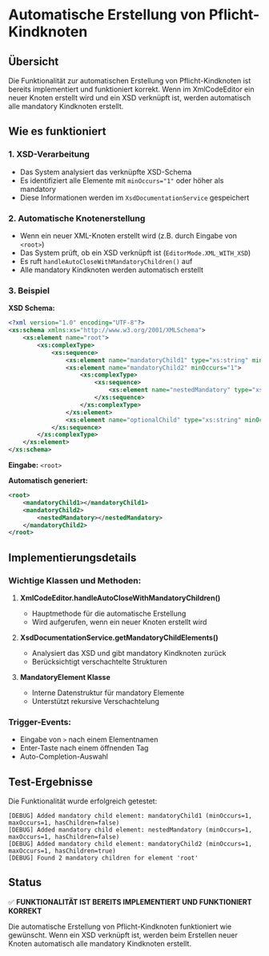 # Automatische Erstellung von Pflicht-Kindknoten

## Übersicht

Die Funktionalität zur automatischen Erstellung von Pflicht-Kindknoten ist bereits implementiert und funktioniert
korrekt. Wenn im XmlCodeEditor ein neuer Knoten erstellt wird und ein XSD verknüpft ist, werden automatisch alle
mandatory Kindknoten erstellt.

## Wie es funktioniert

### 1. XSD-Verarbeitung

- Das System analysiert das verknüpfte XSD-Schema
- Es identifiziert alle Elemente mit `minOccurs="1"` oder höher als mandatory
- Diese Informationen werden im `XsdDocumentationService` gespeichert

### 2. Automatische Knotenerstellung

- Wenn ein neuer XML-Knoten erstellt wird (z.B. durch Eingabe von `<root>`)
- Das System prüft, ob ein XSD verknüpft ist (`EditorMode.XML_WITH_XSD`)
- Es ruft `handleAutoCloseWithMandatoryChildren()` auf
- Alle mandatory Kindknoten werden automatisch erstellt

### 3. Beispiel

**XSD Schema:**

```xml
<?xml version="1.0" encoding="UTF-8"?>
<xs:schema xmlns:xs="http://www.w3.org/2001/XMLSchema">
    <xs:element name="root">
        <xs:complexType>
            <xs:sequence>
                <xs:element name="mandatoryChild1" type="xs:string" minOccurs="1"/>
                <xs:element name="mandatoryChild2" minOccurs="1">
                    <xs:complexType>
                        <xs:sequence>
                            <xs:element name="nestedMandatory" type="xs:string" minOccurs="1"/>
                        </xs:sequence>
                    </xs:complexType>
                </xs:element>
                <xs:element name="optionalChild" type="xs:string" minOccurs="0"/>
            </xs:sequence>
        </xs:complexType>
    </xs:element>
</xs:schema>
```

**Eingabe:** `<root>`

**Automatisch generiert:**

```xml
<root>
    <mandatoryChild1></mandatoryChild1>
    <mandatoryChild2>
        <nestedMandatory></nestedMandatory>
    </mandatoryChild2>
</root>
```

## Implementierungsdetails

### Wichtige Klassen und Methoden:

1. **XmlCodeEditor.handleAutoCloseWithMandatoryChildren()**
    - Hauptmethode für die automatische Erstellung
    - Wird aufgerufen, wenn ein neuer Knoten erstellt wird

2. **XsdDocumentationService.getMandatoryChildElements()**
    - Analysiert das XSD und gibt mandatory Kindknoten zurück
    - Berücksichtigt verschachtelte Strukturen

3. **MandatoryElement Klasse**
    - Interne Datenstruktur für mandatory Elemente
    - Unterstützt rekursive Verschachtelung

### Trigger-Events:

- Eingabe von `>` nach einem Elementnamen
- Enter-Taste nach einem öffnenden Tag
- Auto-Completion-Auswahl

## Test-Ergebnisse

Die Funktionalität wurde erfolgreich getestet:

```
[DEBUG] Added mandatory child element: mandatoryChild1 (minOccurs=1, maxOccurs=1, hasChildren=false) 
[DEBUG] Added mandatory child element: nestedMandatory (minOccurs=1, maxOccurs=1, hasChildren=false) 
[DEBUG] Added mandatory child element: mandatoryChild2 (minOccurs=1, maxOccurs=1, hasChildren=true)
[DEBUG] Found 2 mandatory children for element 'root'
```

## Status

✅ **FUNKTIONALITÄT IST BEREITS IMPLEMENTIERT UND FUNKTIONIERT KORREKT**

Die automatische Erstellung von Pflicht-Kindknoten funktioniert wie gewünscht. Wenn ein XSD verknüpft ist, werden beim
Erstellen neuer Knoten automatisch alle mandatory Kindknoten erstellt.
